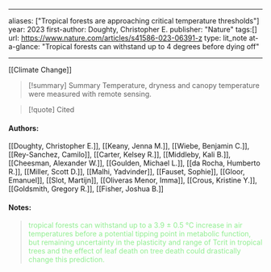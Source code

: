   
---
aliases: ["Tropical forests are approaching critical temperature thresholds"] 
year: 2023 
first-author: Doughty, Christopher E.
publisher: "Nature" 
tags:[]
url: https://www.nature.com/articles/s41586-023-06391-z 
type: lit_note
at-a-glance: "Tropical forests can withstand up to 4 degrees before dying off"

--- 

[[Climate Change]]

>[!summary] Summary
>Temperature, dryness and canopy temperature were measured with remote sensing.

>[!quote] Cited
#### Authors:
[[Doughty, Christopher E.]], [[Keany, Jenna M.]], [[Wiebe, Benjamin C.]], [[Rey-Sanchez, Camilo]], [[Carter, Kelsey R.]], [[Middleby, Kali B.]], [[Cheesman, Alexander W.]], [[Goulden, Michael L.]], [[da Rocha, Humberto R.]], [[Miller, Scott D.]], [[Malhi, Yadvinder]], [[Fauset, Sophie]], [[Gloor, Emanuel]], [[Slot, Martijn]], [[Oliveras Menor, Imma]], [[Crous, Kristine Y.]], [[Goldsmith, Gregory R.]], [[Fisher, Joshua B.]]

#### Notes:


    
> <span style="color: #90EE90">tropical forests can withstand up to a 3.9 ± 0.5 °C increase in air temperatures before a potential tipping point in metabolic function, but remaining uncertainty in the plasticity and range of Tcrit in tropical trees and the effect of leaf death on tree death could drastically change this prediction.</span>
    

    


